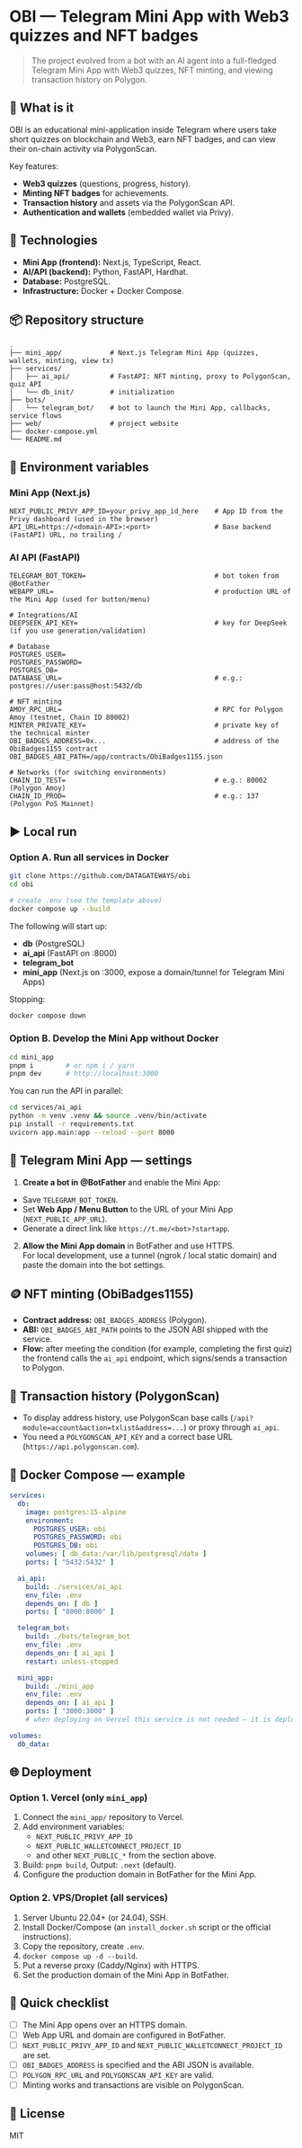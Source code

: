 # OBI — Telegram Mini App with Web3 quizzes and NFT badges

> The project evolved from a bot with an AI agent into a full-fledged Telegram Mini App with Web3 quizzes, NFT minting, and viewing
> transaction history on Polygon.

## 🚀 What is it

OBI is an educational mini-application inside Telegram where users take short quizzes on blockchain and Web3,
earn NFT badges, and can view their on-chain activity via PolygonScan.

Key features:

- **Web3 quizzes** (questions, progress, history).
- **Minting NFT badges** for achievements.
- **Transaction history** and assets via the PolygonScan API.
- **Authentication and wallets** (embedded wallet via Privy).

## 🧱 Technologies

- **Mini App (frontend):** Next.js, TypeScript, React.
- **AI/API (backend):** Python, FastAPI, Hardhat.
- **Database:** PostgreSQL.
- **Infrastructure:** Docker + Docker Compose.

## 📦 Repository structure

```
.
├── mini_app/            # Next.js Telegram Mini App (quizzes, wallets, minting, view tx)
├── services/
│   ├── ai_api/          # FastAPI: NFT minting, proxy to PolygonScan, quiz API
│   └── db_init/         # initialization
├── bots/
│   └── telegram_bot/    # bot to launch the Mini App, callbacks, service flows
├── web/                 # project website
├── docker-compose.yml
└── README.md
```

## 🔑 Environment variables

### Mini App (Next.js)

```
NEXT_PUBLIC_PRIVY_APP_ID=your_privy_app_id_here    # App ID from the Privy dashboard (used in the browser)
API_URL=https://<domain-API>:<port>                # Base backend (FastAPI) URL, no trailing /
```

### AI API (FastAPI)

```
TELEGRAM_BOT_TOKEN=                                # bot token from @BotFather
WEBAPP_URL=                                        # production URL of the Mini App (used for button/menu)

# Integrations/AI
DEEPSEEK_API_KEY=                                  # key for DeepSeek (if you use generation/validation)

# Database
POSTGRES_USER=
POSTGRES_PASSWORD=
POSTGRES_DB=
DATABASE_URL=                                      # e.g.: postgres://user:pass@host:5432/db

# NFT minting
AMOY_RPC_URL=                                      # RPC for Polygon Amoy (testnet, Chain ID 80002)
MINTER_PRIVATE_KEY=                                # private key of the technical minter
OBI_BADGES_ADDRESS=0x...                           # address of the ObiBadges1155 contract
OBI_BADGES_ABI_PATH=/app/contracts/ObiBadges1155.json

# Networks (for switching environments)
CHAIN_ID_TEST=                                     # e.g.: 80002 (Polygon Amoy)
CHAIN_ID_PROD=                                     # e.g.: 137 (Polygon PoS Mainnet)
```

## ▶️ Local run

### Option A. Run all services in Docker

```bash
git clone https://github.com/DATAGATEWAYS/obi
cd obi

# create .env (see the template above)
docker compose up --build
```

The following will start up:

- **db** (PostgreSQL)
- **ai_api** (FastAPI on :8000)
- **telegram_bot**
- **mini_app** (Next.js on :3000, expose a domain/tunnel for Telegram Mini Apps)

Stopping:

```bash
docker compose down
```

### Option B. Develop the Mini App without Docker

```bash
cd mini_app
pnpm i        # or npm i / yarn
pnpm dev      # http://localhost:3000
```

You can run the API in parallel:

```bash
cd services/ai_api
python -m venv .venv && source .venv/bin/activate
pip install -r requirements.txt
uvicorn app.main:app --reload --port 8000
```

## 🧩 Telegram Mini App — settings

1) **Create a bot in @BotFather** and enable the Mini App:

- Save `TELEGRAM_BOT_TOKEN`.
- Set **Web App / Menu Button** to the URL of your Mini App (`NEXT_PUBLIC_APP_URL`).
- Generate a direct link like `https://t.me/<bot>?startapp`.

2) **Allow the Mini App domain** in BotFather and use HTTPS.  
   For local development, use a tunnel (ngrok / local static domain) and paste the domain into the bot settings.

## 🪙 NFT minting (ObiBadges1155)

- **Contract address:** `OBI_BADGES_ADDRESS` (Polygon).
- **ABI:** `OBI_BADGES_ABI_PATH` points to the JSON ABI shipped with the service.
- **Flow:** after meeting the condition (for example, completing the first quiz) the frontend calls the `ai_api` endpoint,
  which signs/sends a transaction to Polygon.

## 🔎 Transaction history (PolygonScan)

- To display address history, use PolygonScan base calls (`/api?module=account&action=txlist&address=...`) or proxy
  through `ai_api`.
- You need a `POLYGONSCAN_API_KEY` and a correct base URL (`https://api.polygonscan.com`).

## 🧰 Docker Compose — example

```yaml
services:
  db:
    image: postgres:15-alpine
    environment:
      POSTGRES_USER: obi
      POSTGRES_PASSWORD: obi
      POSTGRES_DB: obi
    volumes: [ db_data:/var/lib/postgresql/data ]
    ports: [ "5432:5432" ]

  ai_api:
    build: ./services/ai_api
    env_file: .env
    depends_on: [ db ]
    ports: [ "8000:8000" ]

  telegram_bot:
    build: ./bots/telegram_bot
    env_file: .env
    depends_on: [ ai_api ]
    restart: unless-stopped

  mini_app:
    build: ./mini_app
    env_file: .env
    depends_on: [ ai_api ]
    ports: [ "3000:3000" ]
    # when deploying on Vercel this service is not needed – it is deployed separately

volumes:
  db_data:
```

## 🌐 Deployment

### Option 1. Vercel (only `mini_app`)

1) Connect the `mini_app/` repository to Vercel.
2) Add environment variables:
    - `NEXT_PUBLIC_PRIVY_APP_ID`
    - `NEXT_PUBLIC_WALLETCONNECT_PROJECT_ID`
    - and other `NEXT_PUBLIC_*` from the section above.
3) Build: `pnpm build`, Output: `.next` (default).
4) Configure the production domain in BotFather for the Mini App.

### Option 2. VPS/Droplet (all services)

1) Server Ubuntu 22.04+ (or 24.04), SSH.
2) Install Docker/Compose (an `install_docker.sh` script or the official instructions).
3) Copy the repository, create `.env`.
4) `docker compose up -d --build`.
5) Put a reverse proxy (Caddy/Nginx) with HTTPS.
6) Set the production domain of the Mini App in BotFather.

## 🧪 Quick checklist

- [ ] The Mini App opens over an HTTPS domain.
- [ ] Web App URL and domain are configured in BotFather.
- [ ] `NEXT_PUBLIC_PRIVY_APP_ID` and `NEXT_PUBLIC_WALLETCONNECT_PROJECT_ID` are set.
- [ ] `OBI_BADGES_ADDRESS` is specified and the ABI JSON is available.
- [ ] `POLYGON_RPC_URL` and `POLYGONSCAN_API_KEY` are valid.
- [ ] Minting works and transactions are visible on PolygonScan.

## 📄 License

MIT
